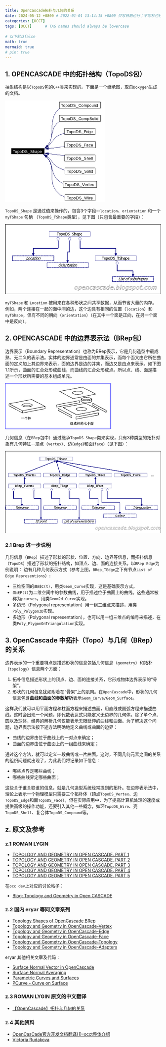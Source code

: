 ```yaml
---
title: OpenCascade拓扑与几何的关系
date: 2024-05-12 +0800 # 2022-01-01 13:14:15 +0800 只写日期也行；不写秒也行；这样也行 2022-03-09T00:55:42+08:00
categories: [OCCT]
tags: [OCCT]      # TAG names should always be lowercase

# 以下默认false
math: true
mermaid: true
# pin: true
---
```


## 1. OPENCASCADE 中的拓扑结构（TopoDS包）

抽象结构是以`TopoDS`包的`C++`类来实现的。下面是一个继承图，取自`Doxygen`生成的文档。

![TopoDS_inheritance_diagram](/assets/images/occ/classTopoDS_Shape_inherit_graph.png)

`TopoDS_Shape` 是通过值来操作的，包含3个字段--`location`、`orientation` 和一个 `myTShape` 句柄 （`TopoDS_TShape`类型），见下图（只包含最重要的字段）：

![TopoDS_Shape_structure_diagram](/assets/images/occ/TopoDS_Shape_abstract_1.png)

`myTShape` 和 `Location` 被用来在各种形状之间共享数据，从而节省大量的内存。例如，两个连接在一起的面中间的边，这个边具有相同的位置（`location`）和 `myTShape`，但有不同的朝向（`orientation`）（在其中一个面是正向，在另一个面中是反向）。

## 2. OPENCASCADE 中的边界表示法（BRep包）

边界表示（Boundary Representation）也称为BRep表示，它是几何造型中最成熟、无二义的表示法。实体的边界通常是由面的并集表示，而每个面又由它所在曲面的定义加上其边界来表示，面的边界是边的并集，而边又是由点来表示。如下图1.1所示，曲面的汇合处形成曲线，而曲线的汇合处形成点。所以点、线、面是描述一个形状所需要的基本组成单元。

![BRep Shape demo](/assets/images/occ/BRep_Shape_demo.png)

几何信息（在`BRep`包中）通过继承`TopoDS_Shape`类来实现，只有3种类型的拓扑对象有几何特征--顶点（`vertex`）、边(`edge`)和面(`face`)（见下图）：

![BRep_Shape_inheritance_diagram](/assets/images/occ/TooDS_Geometry_abstract_2.png)

### 2.1 Brep 进一步说明

几何信息（`BRep`）描述了形状的形状、位置、方向、边界等信息，而拓扑信息（`TopoDS`）描述了形状的拓扑结构，如顶点、边、面的连接关系。以`BRep Edge`为例说明：
边有几种几何表示方式（参考上图，`BRep_TEdge`之下有节点`List of Edge Representions`）:

- 三维空间的`曲线C(t)`，用类`Geom_Curve`实现，这是基础表示方式。
- `曲线P(t)`为二维空间中的参数曲线，用于描述位于曲面上的曲线。这些通常被称为`pcurves`，用类`Geom2d_Curve`实现。
- 多边形（Polygonal representation）用一组三维点来描述，用类`Poly_Polygon3D`实现。
- 多边形（Polygonal representation），也可以用一组三维点的编号来描述，在类`Poly_PlygonOnTriangulation`实现。

## 3. OpenCascade 中拓扑（Topo）与几何（BRep）的关系

边界表示的一个重要特点是描述形状的信息包括几何信息（`geometry`）和拓朴（`topology`）信息两个方面：

1. 拓朴信息描述形状上的顶点、边、面的连接关系，它形成物体边界表示的“骨架”。
2. 形状的几何信息犹如附着在“骨架”上的肌肉。在`OpenCascade`中，形状的几何信息包含**曲线和曲面的参数解析**表示`Geom_Curve/Geom_Surface`。

这样我们就可以用平面方程和柱面方程来描述曲面，用直线或圆弧方程来描述曲线。这时会出现一个问题，即代数表达式只能定义无边界的几何体。除了单个点、圆以及球体，经典的解析几何仅能表示无限延伸的曲线和曲面。为了解决这个问题，边界表示法按下述方法明确地定义曲线或曲面的边界：

- 曲线的边界由位于曲线上的一对点来确定；
- 曲面的边界由位于曲面上的一组曲线来确定；

通过这个方法，就可以定义一段曲线或一片曲面。这时，不同几何元素之间的关系的组织问题就出现了，为此我们将记录如下信息：

- 哪些点界定哪些曲线；
- 哪些曲线界定哪些曲面；

这些关于谁关联谁的信息，就是几何造型系统经常提到的拓朴。在边界表示法中，理论上表示一个物理模型只需要三个拓朴体（顶点`TopoDS_Vertex`、边`TopoDS_Edge`和面`TopoDS_Face`），但在实际应用中，为了提高计算机处理的速度或提供高级的操作功能，还要引入其他一些概念，如环`TopoDS_Wire`、壳`TopoDS_Shell`、复合体`TopoDS_Compound`等。

## z. 原文及参考

### z.1 ROMAN LYGIN

- [TOPOLOGY AND GEOMETRY IN OPEN CASCADE. PART 1](https://opencascade.blogspot.com/2009/02/topology-and-geometry-in-open-cascade.html)
- [TOPOLOGY AND GEOMETRY IN OPEN CASCADE. PART 2](https://opencascade.blogspot.com/2009/02/topology-and-geometry-in-open-cascade_09.html)
- [TOPOLOGY AND GEOMETRY IN OPEN CASCADE. PART 3](https://opencascade.blogspot.com/2009/02/topology-and-geometry-in-open-cascade_12.html)
- [TOPOLOGY AND GEOMETRY IN OPEN CASCADE. PART 4](https://opencascade.blogspot.com/2009/02/continued.html)
- [TOPOLOGY AND GEOMETRY IN OPEN CASCADE. PART 5](https://opencascade.blogspot.com/2009/02/topology-and-geometry-in-open-cascade_27.html)

在`occ dev`上对应的讨论帖子：

- [Blog: Topology and Geometry in Open CASCADE](https://dev.opencascade.org/content/blog-topology-and-geometry-open-cascade)

### z.2 国内 eryar 等同文章系列

- [Topology Shapes of OpenCascade BRep](https://www.cppblog.com/eryar/archive/2013/12/21/204939.html)
- [Topology and Geometry in OpenCascade-Vertex](https://www.cnblogs.com/opencascade/p/3603004.html)
- [Topology and Geometry in OpenCascade-Edge](https://www.cnblogs.com/opencascade/p/3604052.html)
- [Topology and Geometry in OpenCascade-Face](https://www.cnblogs.com/opencascade/p/3605729.html)
- [Topology and Geometry in OpenCascade-Topology](https://www.cnblogs.com/opencascade/p/3608508.html)
- [Topology and Geometry in OpenCascade-Adapters](https://www.cnblogs.com/opencascade/p/3662581.html)

eryar 其他相关文章及代码：

- [Surface Normal Vector in OpenCascade](https://www.cnblogs.com/opencascade/p/3548667.html)
- [Surface Normal Averaging](https://www.cnblogs.com/opencascade/p/3572499.html)
- [Parametric Curves and Surfaces](https://www.cnblogs.com/opencascade/p/3592395.html)
- [PCurve - Curve on Surface](https://www.cnblogs.com/opencascade/p/3601859.html)

### z.3 ROMAN LYGIN 原文的中文翻译

- [【OpenCascade】拓扑与几何的关系](https://zhuanlan.zhihu.com/p/437332699)

### z.4 其他资料

- [OpenCasCade官方开发文档翻译(1)–occt整体介绍](https://www.caxkernel.com/8154.html)
- [Victoria Rudakova](https://vicrucann.github.io/tutorials)
